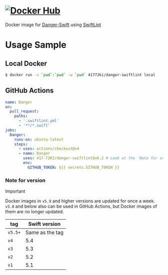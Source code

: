 # [![Docker Hub](https://dockeri.co/image/41772ki/danger-swiftlint)](https://hub.docker.com/r/41772ki/danger-swiftlint)

Docker image for [Danger-Swift](https://github.com/danger/swift) using [SwiftLint](https://github.com/realm/SwiftLint)

# Usage Sample

## Local Docker

```sh
$ docker run -v `pwd`:`pwd` -w `pwd` 41772ki/danger-swiftlint local
```

## GitHub Actions

```yml
name: Danger
on:
  pull_request:
    paths:
      - '.swiftlint.yml'
      - '**/*.swift'
jobs:
  Danger:
    runs-on: ubuntu-latest
    steps:
      - uses: actions/checkout@v4
      - name: Danger
        uses: 417-72KI/danger-swiftlint@v6.2 # Look at the `Note for version`
        env:
          GITHUB_TOKEN: ${{ secrets.GITHUB_TOKEN }}
```

### Note for version
> [!IMPORTANT]
> Docker images in `v5.9` and higher versions are updated for once a week.  
> `v5.8` and below also can be used in GitHub Actions, but Docker images of them are no longer updated.

| tag | Swift version |
| --- | ------------- |
| `v5.5+` | Same as the tag |
| `v4`    | 5.4 |
| `v3`    | 5.3 |
| `v2`    | 5.2 |
| `v1`    | 5.1 |
